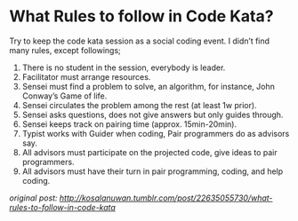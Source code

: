# What Rules to follow in Code Kata?

Try to keep the code kata session as a social coding event. I didn’t find many rules, except followings;

1. There is no student in the session, everybody is leader.
2. Facilitator must arrange resources.
3. Sensei must find a problem to solve, an algorithm, for instance, John Conway’s Game of life.
4. Sensei circulates the problem among the rest (at least 1w prior).
5. Sensei asks questions, does not give answers but only guides through.
6. Sensei keeps track on pairing time (approx. 15min-20min).
7. Typist works with Guider when coding, Pair programmers do as advisors say.
8. All advisors must participate on the projected code, give ideas to pair programmers.
9. All advisors must have their turn in pair programming, coding, and help coding.

_original post: http://kosalanuwan.tumblr.com/post/22635055730/what-rules-to-follow-in-code-kata_
